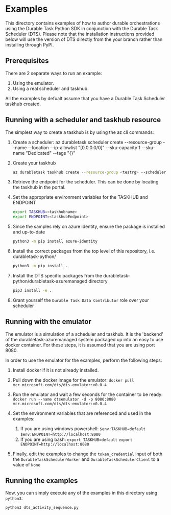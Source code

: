# Examples

This directory contains examples of how to author durable orchestrations using the Durable Task Python SDK in conjunction with the Durable Task Scheduler (DTS). Please note that the installation instructions provided below will use the version of DTS directly from the your branch rather than installing through PyPI.

## Prerequisites

There are 2 separate ways to run an example:
1. Using the emulator.
2. Using a real scheduler and taskhub.

All the examples by defualt assume that you have a Durable Task Scheduler taskhub created.

## Running with a scheduler and taskhub resource
The simplest way to create a taskhub is by using the az cli commands:

1. Create a scheduler:
    az durabletask scheduler create --resource-group <testrg> --name <testscheduler> --location <eastus> --ip-allowlist "[0.0.0.0/0]" --sku-capacity 1 --sku-name "Dedicated" --tags "{}"

1. Create your taskhub

    ```bash
    az durabletask taskhub create --resource-group <testrg> --scheduler-name <testscheduler> --name <testtaskhub>
    ```

1. Retrieve the endpoint for the scheduler. This can be done by locating the taskhub in the portal.

1. Set the appropriate environment variables for the TASKHUB and ENDPOINT

    ```bash
    export TASKHUB=<taskhubname>
    export ENDPOINT=<taskhubEndpoint>
    ```

1. Since the samples rely on azure identity, ensure the package is installed and up-to-date

    ```bash
    python3 -m pip install azure-identity
    ```

1. Install the correct packages from the top level of this repository, i.e. durabletask-python/

    ```bash
    python3 -m pip install .
    ```

1. Install the DTS specific packages from the durabletask-python/durabletask-azuremanaged directory

    ```bash
    pip3 install -e .
    ```

1. Grant yourself the `Durable Task Data Contributor` role over your scheduler

## Running with the emulator
The emulator is a simulation of a scheduler and taskhub. It is the 'backend' of the durabletask-azuremanaged system packaged up into an easy to use docker container. For these steps, it is assumed that you are using port 8080.

In order to use the emulator for the examples, perform the following steps:
1. Install docker if it is not already installed.

2. Pull down the docker image for the emulator:
 `docker pull mcr.microsoft.com/dts/dts-emulator:v0.0.4`

3. Run the emulator and wait a few seconds for the container to be ready:
`docker run --name dtsemulator -d -p 8080:8080 mcr.microsoft.com/dts/dts-emulator:v0.0.4`

4. Set the environment variables that are referenced and used in the examples:
    1. If you are using windows powershell:
    `$env:TASKHUB=default`
    `$env:ENDPOINT=http://localhost:8080`
    2. If you are using bash:
    `export TASKHUB=default`
    `export ENDPOINT=http://localhost:8080`

5. Finally, edit the examples to change the `token_credential` input of both the `DurableTaskSchedulerWorker` and `DurableTaskSchedulerClient` to a value of `None` 


## Running the examples

Now, you can simply execute any of the examples in this directory using `python3`:

```sh
python3 dts_activity_sequence.py
```
